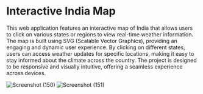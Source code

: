 # Interactive India Map
 This web application features an interactive map of India that allows users to click on various states or regions to view real-time weather information. The map is built using SVG (Scalable Vector Graphics), providing an engaging and dynamic user experience. By clicking on different states, users can access weather updates for specific locations, making it easy to stay informed about the climate across the country. The project is designed to be responsive and visually intuitive, offering a seamless experience across devices.

![Screenshot (150)](https://github.com/user-attachments/assets/906f9e4a-8a02-4c3b-b988-35ae883367fc)
![Screenshot (151)](https://github.com/user-attachments/assets/722591e1-f043-4952-bdcd-b3269b1141b8)
